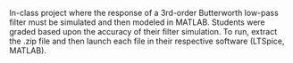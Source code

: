 In-class project where the response of a 3rd-order Butterworth low-pass filter must be simulated and then modeled in MATLAB.
Students were graded based upon the accuracy of their filter simulation. To run, extract the .zip file and then launch each
file in their respective software (LTSpice, MATLAB).

